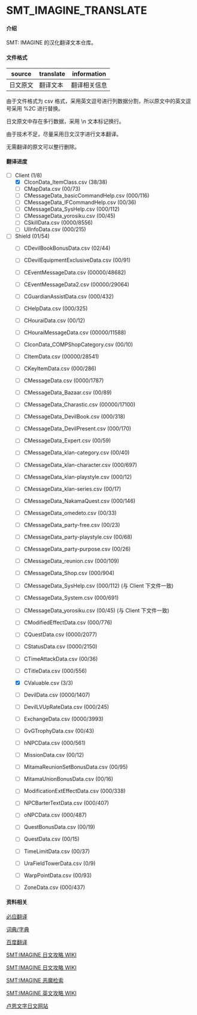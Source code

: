 # SMT_IMAGINE_TRANSLATE

#### 介绍

SMT: IMAGINE 的汉化翻译文本仓库。

#### 文件格式

| source | translate | information |
| --- | --- | --- |
| 日文原文 | 翻译文本 | 翻译相关信息 |

由于文件格式为 csv 格式，采用英文逗号进行列数据分割，所以原文中的英文逗号采用 %2C 进行替换。

日文原文中存在多行数据，采用 \n 文本标记换行。

由于技术不足，尽量采用日文汉字进行文本翻译。

无需翻译的原文可以整行删除。

#### 翻译进度

* [ ] Client (1/8)
  * [x] CIconData_ItemClass.csv                 (38/38)
  * [ ] CMapData.csv                            (00/73)
  * [ ] CMessageData_basicCommandHelp.csv       (000/116)
  * [ ] CMessageData_IFCommandHelp.csv          (00/36)
  * [ ] CMessageData_SysHelp.csv                (000/112)
  * [ ] CMessageData_yorosiku.csv               (00/45)
  * [ ] CSkillData.csv                          (0000/8556)
  * [ ] UIInfoData.csv                          (000/215)

* [ ] Shield (01/54)
  * [ ] CDevilBookBonusData.csv                 (02/44)
  * [ ] CDevilEquipmentExclusiveData.csv        (00/91)
  * [ ] CEventMessageData.csv                   (00000/48682)
  * [ ] CEventMessageData2.csv                  (00000/29064)
  * [ ] CGuardianAssistData.csv                 (000/432)
  * [ ] CHelpData.csv                           (000/325)
  * [ ] CHouraiData.csv                         (00/12)
  * [ ] CHouraiMessageData.csv                  (00000/11588)
  * [ ] CIconData_COMPShopCategory.csv          (00/10)
  * [ ] CItemData.csv                           (00000/28541)
  * [ ] CKeyItemData.csv                        (000/286)
  * [ ] CMessageData.csv                        (0000/1787)
  * [ ] CMessageData_Bazaar.csv                 (00/89)
  * [ ] CMessageData_Charastic.csv              (00000/17100)
  * [ ] CMessageData_DevilBook.csv              (000/318)
  * [ ] CMessageData_DevilPresent.csv           (000/170)
  * [ ] CMessageData_Expert.csv                 (00/59)
  * [ ] CMessageData_klan-category.csv          (00/40)
  * [ ] CMessageData_klan-character.csv         (000/697)
  * [ ] CMessageData_klan-playstyle.csv         (000/12)
  * [ ] CMessageData_klan-series.csv            (00/17)
  * [ ] CMessageData_NakamaQuest.csv            (000/146)
  * [ ] CMessageData_omedeto.csv                (00/33)
  * [ ] CMessageData_party-free.csv             (00/23)
  * [ ] CMessageData_party-playstyle.csv        (00/68)
  * [ ] CMessageData_party-purpose.csv          (00/26)
  * [ ] CMessageData_reunion.csv                (000/109)
  * [ ] CMessageData_Shop.csv                   (000/904)
  * [ ] CMessageData_SysHelp.csv                (000/112) (与 Client 下文件一致)
  * [ ] CMessageData_System.csv                 (000/691)
  * [ ] CMessageData_yorosiku.csv               (00/45) (与 Client 下文件一致)
  * [ ] CModifiedEffectData.csv                 (000/776)
  * [ ] CQuestData.csv                          (0000/2077)
  * [ ] CStatusData.csv                         (0000/2150)
  * [ ] CTimeAttackData.csv                     (00/36)
  * [ ] CTitleData.csv                          (000/556)
  * [x] CValuable.csv                           (3/3)
  * [ ] DevilData.csv                           (0000/1407)
  * [ ] DevilLVUpRateData.csv                   (000/245)
  * [ ] ExchangeData.csv                        (0000/3993)
  * [ ] GvGTrophyData.csv                       (00/43)
  * [ ] hNPCData.csv                            (000/561)
  * [ ] MissionData.csv                         (00/12)
  * [ ] MitamaReunionSetBonusData.csv           (00/95)
  * [ ] MitamaUnionBonusData.csv                (00/16)
  * [ ] ModificationExtEffectData.csv           (000/338)
  * [ ] NPCBarterTextData.csv                   (000/407)
  * [ ] oNPCData.csv                            (000/487)
  * [ ] QuestBonusData.csv                      (00/19)
  * [ ] QuestData.csv                           (00/15)
  * [ ] TimeLimitData.csv                       (00/37)
  * [ ] UraFieldTowerData.csv                   (0/9)
  * [ ] WarpPointData.csv                       (00/93)
  * [ ] ZoneData.csv                            (000/437)


#### 资料相关

[必应翻译](https://cn.bing.com/translator)

[词典/字典](https://tran.httpcn.com/)

[百度翻译](https://fanyi.baidu.com/)

[SMT:IMAGINE 日文攻略 WIKI](https://megatenonline.wiki.fc2.com/)

[SMT:IMAGINE 日文攻略 WIKI](http://gkwiki4.com/imagine/)

[SMT:IMAGINE 恶魔检索](http://artifact.sakura.ne.jp/imagine/)

[SMT:IMAGINE 英文攻略 WIKI](http://megaten.sesshou.com/wiki/index.php/Main_Page)

[卢恩文字日文网站](https://wirotte.info/category/rune/)

